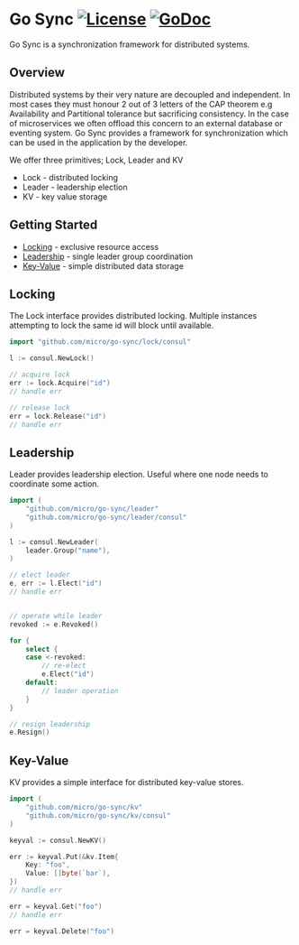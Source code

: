 # Go Sync [![License](https://img.shields.io/:license-apache-blue.svg)](https://opensource.org/licenses/Apache-2.0) [![GoDoc](https://godoc.org/github.com/micro/go-sync?status.svg)](https://godoc.org/github.com/micro/go-sync)

Go Sync is a synchronization framework for distributed systems.

## Overview

Distributed systems by their very nature are decoupled and independent. In most cases they must honour 2 out of 3 letters of the CAP theorem 
e.g Availability and Partitional tolerance but sacrificing consistency. In the case of microservices we often offload this concern to 
an external database or eventing system. Go Sync provides a framework for synchronization which can be used in the application by the developer.

We offer three primitives; Lock, Leader and KV

- Lock -  distributed locking 
- Leader - leadership election
- KV - key value storage

## Getting Started

- [Locking](#locking) - exclusive resource access
- [Leadership](#leadership) - single leader group coordination
- [Key-Value](#key-value) - simple distributed data storage

## Locking

The Lock interface provides distributed locking. Multiple instances attempting to lock the same id will block until available.

```go
import "github.com/micro/go-sync/lock/consul"

l := consul.NewLock()

// acquire lock
err := lock.Acquire("id")
// handle err

// release lock
err = lock.Release("id")
// handle err
```

## Leadership

Leader provides leadership election. Useful where one node needs to coordinate some action.

```go
import (
	"github.com/micro/go-sync/leader"
	"github.com/micro/go-sync/leader/consul"
)

l := consul.NewLeader(
	leader.Group("name"),
)

// elect leader
e, err := l.Elect("id")
// handle err


// operate while leader
revoked := e.Revoked()

for {
	select {
	case <-revoked:
		// re-elect
		e.Elect("id")
	default:
		// leader operation
	}
}

// resign leadership
e.Resign() 
```

## Key-Value

KV provides a simple interface for distributed key-value stores.

```go
import (
	"github.com/micro/go-sync/kv"
	"github.com/micro/go-sync/kv/consul"
)

keyval := consul.NewKV()

err := keyval.Put(&kv.Item{
	Key: "foo",
	Value: []byte(`bar`),
})
// handle err

err = keyval.Get("foo")
// handle err

err = keyval.Delete("foo")
```
